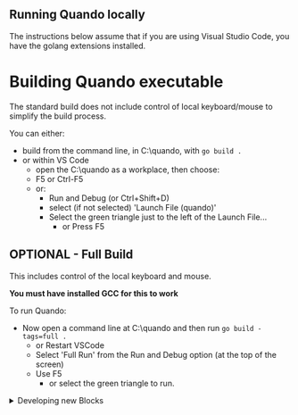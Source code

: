 ## Running Quando locally

The instructions below assume that if you are using Visual Studio Code, you have the golang extensions installed.

# Building Quando executable

The standard build does not include control of local keyboard/mouse to simplify the build process.

You can either:
- build from the command line, in C:\quando, with `go build .`
- or within VS Code
  - open the C:\quando as a workplace, then choose:
  - F5 or Ctrl-F5
  - or:
    - Run and Debug (or Ctrl+Shift+D)
    - select (if not selected) 'Launch File (quando)'
    - Select the green triangle just to the left of the Launch File...
      - or Press F5
  
## OPTIONAL - Full Build

This includes control of the local keyboard and mouse.

**You must have installed GCC for this to work**

To run Quando:
- Now open a command line at C:\quando and then run `go build -tags=full .`
  - or Restart VSCode
  - Select 'Full Run' from the Run and Debug option (at the top of the screen)
  - Use F5
    - or select the green triangle to run.

<details><summary>
Developing new Blocks
</summary>

An (in progress) guide to [Creating new Blocks](creating_new_blocks.md) is available.

The (in progress) [Manifesto](manifesto.md) is likely to be useful.

</details>